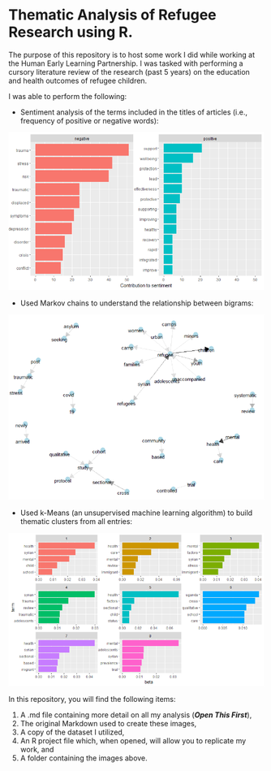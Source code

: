# Thematic Analysis of Refugee Research using R.

The purpose of this repository is to host some work I did while working at the Human Early Learning Partnership. I was tasked with performing a cursory literature review of the research (past 5 years) on the education and health outcomes of refugee children. 

I was able to perform the following:

- Sentiment analysis of the terms included in the titles of articles (i.e., frequency of positive or negative words):

![alt text](https://github.com/Sebastian-Santana-Ort/Thematic_Analysis_Refugee_Research-/blob/main/Images/positive_negative.png?raw=true)

- Used Markov chains to understand the relationship between bigrams:

![alt text](https://github.com/Sebastian-Santana-Ort/Thematic_Analysis_Refugee_Research-/blob/main/Images/markov_chain.png?raw=true)

-   Used k-Means (an unsupervised machine learning algorithm) to build thematic clusters from all entries:

![alt text](https://github.com/Sebastian-Santana-Ort/Thematic_Analysis_Refugee_Research-/blob/main/Images/k-Means.png?raw=true)


In this repository, you will find the following items: 
  1. A .md file containing more detail on all my analysis (**_Open This First_**),
  2. The original Markdown used to create these images,
  3. A copy of the dataset I utilized,
  4. An R project file which, when opened, will allow you to replicate my work, and
  5. A folder containing the images above.
